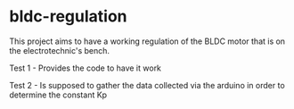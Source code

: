 # bldc-regulation

This project aims to have a working regulation of the BLDC motor that is on the electrotechnic's bench.

Test 1 - Provides the code to have it work

Test 2 - Is supposed to gather the data collected via the arduino in order to determine the constant Kp
